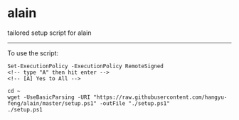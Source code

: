 # alain
tailored setup script for alain

----------

To use the script:

```pwsh
Set-ExecutionPolicy -ExecutionPolicy RemoteSigned
<!-- type "A" then hit enter -->
<!-- [A] Yes to All -->

cd ~
wget -UseBasicParsing -URI "https://raw.githubusercontent.com/hangyu-feng/alain/master/setup.ps1" -outFile "./setup.ps1"
./setup.ps1
```
